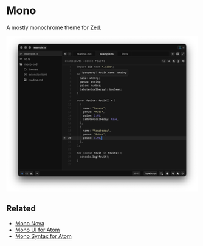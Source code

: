 # Mono
A mostly monochrome theme for [Zed](https://zed.dev).

![Mono theme screenshot](https://raw.githubusercontent.com/chrstphrknwtn/mono-zed/master/screenshot.png)

## Related

- [Mono Nova](https://github.com/chrstphrknwtn/mono-nova)
- [Mono UI for Atom](https://github.com/chrstphrknwtn/mono-ui)
- [Mono Syntax for Atom](https://github.com/chrstphrknwtn/mono-syntax)
